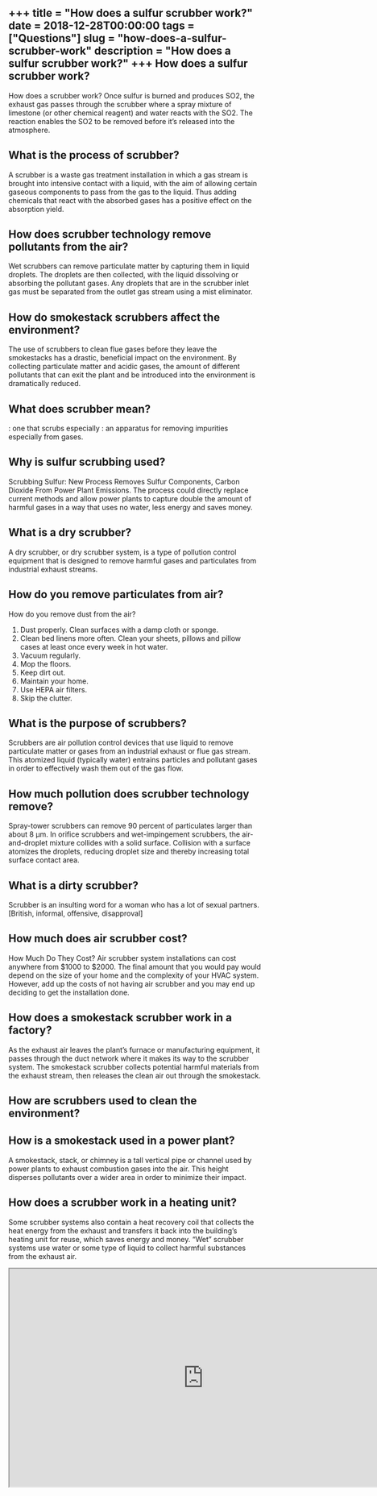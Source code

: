 +++
title = "How does a sulfur scrubber work?"
date = 2018-12-28T00:00:00
tags = ["Questions"]
slug = "how-does-a-sulfur-scrubber-work"
description = "How does a sulfur scrubber work?"
+++
How does a sulfur scrubber work?
--------------------------------

How does a scrubber work? Once sulfur is burned and produces SO2, the exhaust gas passes through the scrubber where a spray mixture of limestone (or other chemical reagent) and water reacts with the SO2. The reaction enables the SO2 to be removed before it’s released into the atmosphere.

What is the process of scrubber?
--------------------------------

A scrubber is a waste gas treatment installation in which a gas stream is brought into intensive contact with a liquid, with the aim of allowing certain gaseous components to pass from the gas to the liquid. Thus adding chemicals that react with the absorbed gases has a positive effect on the absorption yield.

How does scrubber technology remove pollutants from the air?
------------------------------------------------------------

Wet scrubbers can remove particulate matter by capturing them in liquid droplets. The droplets are then collected, with the liquid dissolving or absorbing the pollutant gases. Any droplets that are in the scrubber inlet gas must be separated from the outlet gas stream using a mist eliminator.

How do smokestack scrubbers affect the environment?
---------------------------------------------------

The use of scrubbers to clean flue gases before they leave the smokestacks has a drastic, beneficial impact on the environment. By collecting particulate matter and acidic gases, the amount of different pollutants that can exit the plant and be introduced into the environment is dramatically reduced.

What does scrubber mean?
------------------------

: one that scrubs especially : an apparatus for removing impurities especially from gases.

Why is sulfur scrubbing used?
-----------------------------

Scrubbing Sulfur: New Process Removes Sulfur Components, Carbon Dioxide From Power Plant Emissions. The process could directly replace current methods and allow power plants to capture double the amount of harmful gases in a way that uses no water, less energy and saves money.

What is a dry scrubber?
-----------------------

A dry scrubber, or dry scrubber system, is a type of pollution control equipment that is designed to remove harmful gases and particulates from industrial exhaust streams.

How do you remove particulates from air?
----------------------------------------

How do you remove dust from the air?

1. Dust properly. Clean surfaces with a damp cloth or sponge.
2. Clean bed linens more often. Clean your sheets, pillows and pillow cases at least once every week in hot water.
3. Vacuum regularly.
4. Mop the floors.
5. Keep dirt out.
6. Maintain your home.
7. Use HEPA air filters.
8. Skip the clutter.

What is the purpose of scrubbers?
---------------------------------

Scrubbers are air pollution control devices that use liquid to remove particulate matter or gases from an industrial exhaust or flue gas stream. This atomized liquid (typically water) entrains particles and pollutant gases in order to effectively wash them out of the gas flow.

How much pollution does scrubber technology remove?
---------------------------------------------------

Spray-tower scrubbers can remove 90 percent of particulates larger than about 8 μm. In orifice scrubbers and wet-impingement scrubbers, the air-and-droplet mixture collides with a solid surface. Collision with a surface atomizes the droplets, reducing droplet size and thereby increasing total surface contact area.

What is a dirty scrubber?
-------------------------

Scrubber is an insulting word for a woman who has a lot of sexual partners. \[British, informal, offensive, disapproval\]

How much does air scrubber cost?
--------------------------------

How Much Do They Cost? Air scrubber system installations can cost anywhere from $1000 to $2000. The final amount that you would pay would depend on the size of your home and the complexity of your HVAC system. However, add up the costs of not having air scrubber and you may end up deciding to get the installation done.

How does a smokestack scrubber work in a factory?
-------------------------------------------------

As the exhaust air leaves the plant’s furnace or manufacturing equipment, it passes through the duct network where it makes its way to the scrubber system. The smokestack scrubber collects potential harmful materials from the exhaust stream, then releases the clean air out through the smokestack.

How are scrubbers used to clean the environment?
------------------------------------------------

How is a smokestack used in a power plant?
------------------------------------------

A smokestack, stack, or chimney is a tall vertical pipe or channel used by power plants to exhaust combustion gases into the air. This height disperses pollutants over a wider area in order to minimize their impact.

How does a scrubber work in a heating unit?
-------------------------------------------

Some scrubber systems also contain a heat recovery coil that collects the heat energy from the exhaust and transfers it back into the building’s heating unit for reuse, which saves energy and money. “Wet” scrubber systems use water or some type of liquid to collect harmful substances from the exhaust air.

<iframe allow="accelerometer; autoplay; clipboard-write; encrypted-media; gyroscope; picture-in-picture" allowfullscreen="" class="__youtube_prefs__  epyt-is-override  no-lazyload" data-no-lazy="1" data-origheight="433" data-origwidth="770" data-skipgform_ajax_framebjll="" height="433" id="_ytid_13156" loading="lazy" src="https://www.youtube.com/embed/uPA1nlErEyA?enablejsapi=1&autoplay=0&cc_load_policy=0&cc_lang_pref=&iv_load_policy=1&loop=0&modestbranding=0&rel=1&fs=1&playsinline=0&autohide=2&theme=dark&color=red&controls=1&" title="YouTube player" width="770"></iframe>